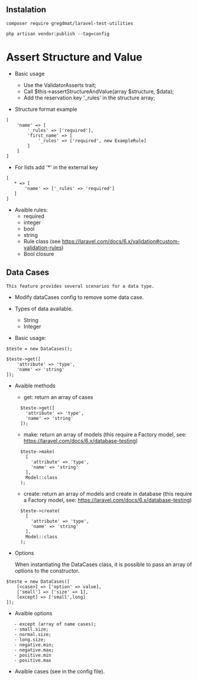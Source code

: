 ## Instalation
```
composer require gregdmat/laravel-test-utilities

php artisan vendor:publish --tag=config
```

# Assert Structure and Value

- Basic usage
    - Use the ValidatorAsserts trait;
    - Call $this->assertStructureAndValue(array $structure, $data);
    - Add the reservation key '_rules' in the structure array; 
    
- Structure format example

```
[
    'name' => [
        '_rules' => ['required'],
        'first_name' => [
            '_rules' => ['required', new ExampleRule]
        ]
    ]
]
```
    
- For lists add '*' in the external key
   
 ```
[
    * => [
        'name' => ['_rules' => 'required']
    ]
]
 ```

- Avaible rules:
    - required
    - integer
    - bool
    - string
    - Rule class (see https://laravel.com/docs/6.x/validation#custom-validation-rules)
    - Bool closure

## Data Cases
    This feature provides several scenarios for a data type.

- Modify dataCases config to remove some data case.

- Types of data available.
    - String
    - Integer

- Basic usage:

```
$teste = new DataCases();
        
$teste->get([
    'attribute' => 'type',
    'name' => 'string'
]);
```    
        
- Avaible methods
    - get: return an array of cases
    
  ```
    $teste->get([
      'attribute' => 'type',
      'name' => 'string'
    ]);  
    ```

    - make: return an array of models (this require a Factory model, see: https://laravel.com/docs/6.x/database-testing)
          
    ```
      $teste->make(
        [
          'attribute' => 'type',
          'name' => 'string'
        ],
        Model::class
      );  
    ```
  
    - create: return an array of models and create in database (this require a Factory model, see: https://laravel.com/docs/6.x/database-testing)
          
    ```
      $teste->create(
        [
          'attribute' => 'type',
          'name' => 'string'
        ],
        Model::class
      );  
    ```
      
- Options
 
     When instantiating the DataCases class, it is possible to pass an array of options to the constructor.
        
```
$teste = new DataCases([
    [<case>] => ['option' => value],
    ['small'] => ['size' => 1],
    [except] => ['small',long]
]);
```
     
 - Avaible options
 
 ```
    - except (array of name cases);
    - small.size;
    - normal.size;
    - long.size;
    - negative.min;
    - negative.max;
    - positive.min
    - positive.max
 ```
  - Avaible cases (see in the config file).
  
        
    

        

